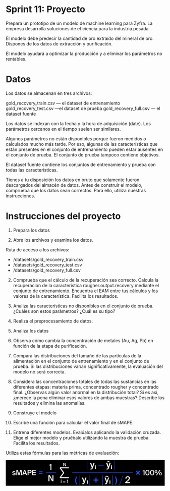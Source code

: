 # Sprint 11: Proyecto
Prepara un prototipo de un modelo de machine learning para Zyfra. La empresa desarrolla soluciones de eficiencia para la industria pesada.

El modelo debe predecir la cantidad de oro extraído del mineral de oro. Dispones de los datos de extracción y purificación.

El modelo ayudará a optimizar la producción y a eliminar los parámetros no rentables.

# Datos
Los datos se almacenan en tres archivos:

gold_recovery_train.csv — el dataset de entrenamiento
gold_recovery_test.csv —el dataset de prueba
gold_recovery_full.csv — el dataset fuente

Los datos se indexan con la fecha y la hora de adquisición (date). Los parámetros cercanos en el tiempo suelen ser similares.

Algunos parámetros no están disponibles porque fueron medidos o calculados mucho más tarde. Por eso, algunas de las características que están presentes en el conjunto de entrenamiento pueden estar ausentes en el conjunto de prueba. El conjunto de prueba tampoco contiene objetivos.

El dataset fuente contiene los conjuntos de entrenamiento y prueba con todas las características.

Tienes a tu disposición los datos en bruto que solamente fueron descargados del almacén de datos. Antes de construir el modelo, comprueba que los datos sean correctos. Para ello, utiliza nuestras instrucciones.

# Instrucciones del proyecto
1. Prepara los datos

  1. Abre los archivos y examina los datos.

  Ruta de acceso a los archivos:
  - /datasets/gold_recovery_train.csv
  - /datasets/gold_recovery_test.csv
  - /datasets/gold_recovery_full.csv

  2. Comprueba que el cálculo de la recuperación sea correcto. Calcula la recuperación de la característica rougher.output.recovery mediante el conjunto de entrenamiento. Encuentra el EAM entre tus cálculos y los valores de la característica. Facilita los resultados.

  3. Analiza las características no disponibles en el conjunto de prueba. ¿Cuáles son estos parámetros? ¿Cuál es su tipo?

  4. Realiza el preprocesamiento de datos.

2. Analiza los datos

  1. Observa cómo cambia la concentración de metales (Au, Ag, Pb) en función de la etapa de purificación.

  2. Compara las distribuciones del tamaño de las partículas de la alimentación en el conjunto de entrenamiento y en el conjunto de prueba. Si las distribuciones varían significativamente, la evaluación del modelo no será correcta.

  3. Considera las concentraciones totales de todas las sustancias en las diferentes etapas: materia prima, concentrado rougher y concentrado final. ¿Observas algún valor anormal en la distribución total? Si es así, ¿merece la pena eliminar esos valores de ambas muestras? Describe los resultados y elimina las anomalías.

3. Construye el modelo

  1. Escribe una función para calcular el valor final de sMAPE.

  2. Entrena diferentes modelos. Evalúalos aplicando la validación cruzada. Elige el mejor modelo y pruébalo utilizando la muestra de prueba. Facilita los resultados.

Utiliza estas fórmulas para las métricas de evaluación:

![Formula](Sprint_12/image.png)




